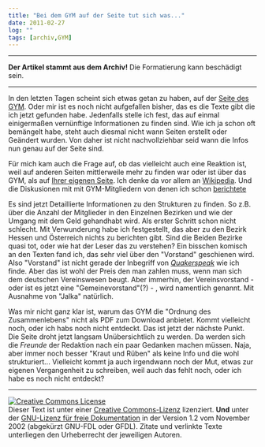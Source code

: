 ```yaml
---
title: "Bei dem GYM auf der Seite tut sich was..."
date: 2011-02-27
log: ""
tags: [archiv,GYM]
---
```

<hr><b>Der Artikel stammt aus dem Archiv!</b> Die Formatierung kann beschädigt sein.<hr>

In den letzten Tagen scheint sich etwas getan zu haben, auf der <a href="http://www.rgdf.de/">Seite des GYM</a>. Oder mir ist es noch nicht aufgefallen bisher, das es die Texte gibt die ich jetzt gefunden habe. Jedenfalls stelle ich fest, das auf einmal einigermaßen vernünftige Informationen zu finden sind. Wie ich ja schon oft bemängelt habe, steht auch diesmal nicht  wann Seiten erstellt oder Geändert wurden. Von daher ist nicht nachvollziehbar seid wann die Infos nun genau auf der Seite sind. <!--break-->

Für mich kam auch die Frage auf, ob das vielleicht auch eine Reaktion ist, weil auf anderen Seiten mittlerweile mehr zu finden war oder ist über das GYM, als auf <a href="http://www.rgdf.de/">Ihrer eigenen Seite</a>. Ich denke da vor allem an <a href="http://de.wikipedia.org/wiki/Deutsche_Jahresversammlung">Wikipedia</a>. Und die Diskusionen mit mit GYM-Mitgliedern von denen ich schon <a href="http://www.the-independent-friend.de/?q=node/714">berichtete</a> 

Es sind jetzt Detaillierte Informationen zu den Strukturen zu finden. So z.B. über die Anzahl der Mitglieder in den Einzelnen Bezirken und wie der Umgang mit dem Geld gehandhabt wird. Als erster Schritt schon nicht schlecht. Mit Verwunderung habe ich festgestellt, das aber zu den Bezirk Hessen und Österreich nichts zu berichten gibt. Sind die Beiden Bezirke quasi tot, oder wie hat der Leser das zu verstehen? Ein bisschen komisch an den Texten fand ich, das sehr viel über den "Vorstand" geschienen wird. Also "Vorstand" ist nicht gerade der Inbegriff von <a href="http://de.wikipedia.org/w/index.php?title=Glossar_Qu%C3%A4kertum#Quakerspeak"><i>Quakerspeak</i></a> wie ich finde. Aber das ist wohl der Preis den man zahlen muss, wenn man sich dem deutschen Vereinswesen beugt. Aber immerhin, der Vereinsvorstand - oder ist es jetzt eine "Gemeinevorstand"(?) - , wird namentlich genannt. Mit Ausnahme von "Jalka" natürlich. 

Was mir nicht ganz klar ist, warum das GYM die "Ordnung des Zusammenlebens" nicht als PDF zum Download anbietet. Kommt vielleicht noch, oder ich habs noch nicht entdeckt. Das ist jetzt der nächste Punkt. Die Seite droht jetzt langsam Unübersichtlich zu werden. Da werden sich die <i>Freunde</i> der Redaktion nach ein paar Gedanken machen müssen. Naja, aber immer noch besser "Kraut und Rüben" als keine Info und die wohl strukturiert... Vielleicht kommt ja auch irgendwann noch der Mut, etwas zur eigenen Vergangenheit zu schreiben, weil auch das fehlt noch, oder ich habe es noch nicht entdeckt?


<hr />
<a rel="license" href="http://creativecommons.org/licenses/by-sa/3.0/de/"><img alt="Creative Commons License" style="border-width: 0pt;" src="http://i.creativecommons.org/l/by-sa/3.0/de/88x31.png" /></a><br />
Dieser <span xmlns:dc="http://purl.org/dc/elements/1.1/" href="http://purl.org/dc/dcmitype/Text" rel="dc:type">Text</span> ist unter einer <a rel="license" href="http://creativecommons.org/licenses/by-sa/3.0/de/">Creative Commons-Lizenz</a> lizenziert. <b>Und</b> unter der <a href="http://de.wikipedia.org/wiki/GFDL">GNU-Lizenz f&uuml;r freie Dokumentation</a> in der Version 1.2 vom November 2002 (abgek&uuml;rzt GNU-FDL oder GFDL). Zitate und verlinkte Texte unterliegen den Urheberrecht der jeweiligen Autoren.
